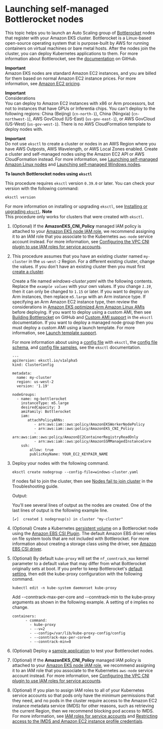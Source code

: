 # Launching self\-managed Bottlerocket nodes<a name="launch-node-bottlerocket"></a>

This topic helps you to launch an Auto Scaling group of [Bottlerocket](http://aws.amazon.com/bottlerocket/) nodes that register with your Amazon EKS cluster\. Bottlerocket is a Linux\-based open\-source operating system that is purpose\-built by AWS for running containers on virtual machines or bare metal hosts\. After the nodes join the cluster, you can deploy Kubernetes applications to them\. For more information about Bottlerocket, see the [documentation](https://github.com/bottlerocket-os/bottlerocket/blob/develop/README.md) on GitHub\.

**Important**  
Amazon EKS nodes are standard Amazon EC2 instances, and you are billed for them based on normal Amazon EC2 instance prices\. For more information, see [Amazon EC2 pricing](https://aws.amazon.com/ec2/pricing/)\.

**Important**  
Considerations  
You can deploy to Amazon EC2 instances with x86 or Arm processors, but not to instances that have GPUs or Inferentia chips\.
You can't deploy to the following regions: China \(Beijing\) \(`cn-north-1`\), China \(Ningxia\) \(`cn-northwest-1`\), AWS GovCloud \(US\-East\) \(`us-gov-east-1`\), or AWS GovCloud \(US\-West\) \(`us-gov-west-1`\)\.
There is no AWS CloudFormation template to deploy nodes with\.

**Important**  
Do not use `eksctl` to create a cluster or nodes in an AWS Region where you have AWS Outposts, AWS Wavelength, or AWS Local Zones enabled\. Create a cluster and self\-managed nodes using the Amazon EC2 API or AWS CloudFormation instead\. For more information, see [Launching self\-managed Amazon Linux nodes](launch-workers.md) and [Launching self\-managed Windows nodes](launch-windows-workers.md)\.

**To launch Bottlerocket nodes using `eksctl`**

This procedure requires `eksctl` version `0.39.0` or later\. You can check your version with the following command:

```
eksctl version
```

For more information on installing or upgrading `eksctl`, see [Installing or upgrading `eksctl`](eksctl.md#installing-eksctl)\.
**Note**  
This procedure only works for clusters that were created with `eksctl`\.

1. \(Optional\) If the **AmazonEKS\_CNI\_Policy** managed IAM policy is attached to your [Amazon EKS node IAM role](create-node-role.md), we recommend assigning it to an IAM role that you associate to the Kubernetes `aws-node` service account instead\. For more information, see [Configuring the VPC CNI plugin to use IAM roles for service accounts](cni-iam-role.md)\.

1. This procedure assumes that you have an existing cluster named `my-cluster` in the `us-west-2` Region\. For a different existing cluster, change the values\. If you don't have an existing cluster then you must first [create a cluster](create-cluster.md)\.

   Create a file named *windows\-cluster\.yaml* with the following contents\. Replace the *`example values`* with your own values\. If you change *`1.19`*, then it can only be changed to `1.15` or later\. If you want to deploy on Arm instances, then replace `m5.large` with an Arm instance type\. If specifying an Arm Amazon EC2 instance type, then review the considerations in [Amazon EKS optimized Arm Amazon Linux AMIs](eks-optimized-ami.md#arm-ami) before deploying\. If you want to deploy using a custom AMI, then see [Building Bottlerocket](https://github.com/bottlerocket-os/bottlerocket/blob/develop/BUILDING.md) on GitHub and [Custom AMI support](https://eksctl.io/usage/custom-ami-support/) in the `eksctl` documentation\. If you want to deploy a managed node group then you must deploy a custom AMI using a launch template\. For more information, see [Launch template support](launch-templates.md)\.

   For more information about using a [config file](https://eksctl.io/usage/managing-nodegroups/#creating-a-nodegroup-from-a-config-file) with `eksctl`, the [config file schema](https://eksctl.io/usage/schema/), and [config file samples](https://github.com/weaveworks/eksctl/tree/master/examples), see the `eksctl` documentation\.

   ```
   ---
   apiVersion: eksctl.io/v1alpha5
   kind: ClusterConfig
   
   metadata:
     name: my-cluster
     region: us-west-2
     version: '1.19'
   
   nodeGroups:
     - name: ng-bottlerocket
       instanceType: m5.large
       desiredCapacity: 3
       amiFamily: Bottlerocket
       iam:
          attachPolicyARNs:
             - arn:aws:iam::aws:policy/AmazonEKSWorkerNodePolicy
             - arn:aws:iam::aws:policy/AmazonEKS_CNI_Policy
             - arn:aws:iam::aws:policy/AmazonEC2ContainerRegistryReadOnly
             - arn:aws:iam::aws:policy/AmazonSSMManagedInstanceCore
       ssh:
           allow: true
           publicKeyName: YOUR_EC2_KEYPAIR_NAME
   ```

1. Deploy your nodes with the following command\.

   ```
   eksctl create nodegroup --config-file=windows-cluster.yaml
   ```

   If nodes fail to join the cluster, then see [Nodes fail to join cluster](troubleshooting.md#worker-node-fail) in the Troubleshooting guide\.

   Output:

   You'll see several lines of output as the nodes are created\. One of the last lines of output is the following example line\.

   ```
   [✔]  created 1 nodegroup(s) in cluster "my-cluster"
   ```

1. \(Optional\) Create a Kubernetes [persistent volume](https://kubernetes.io/docs/concepts/storage/persistent-volumes/) on a Bottlerocket node using the [Amazon EBS CSI Plugin](https://github.com/kubernetes-sigs/aws-ebs-csi-driver)\. The default Amazon EBS driver relies on file system tools that are not included with Bottlerocket\. For more information about creating a storage class using the driver, see [Amazon EBS CSI driver](ebs-csi.md)\.

1. \(Optional\) By default `kube-proxy` will set the `nf_conntrack_max` kernel parameter to a default value that may differ from what Bottlerocket originally sets at boot\. If you prefer to keep Bottlerocket's [default setting](https://github.com/bottlerocket-os/bottlerocket/blob/develop/packages/release/release-sysctl.conf), then edit the kube\-proxy configuration with the following command\.

   ```
   kubectl edit -n kube-system daemonset kube-proxy
   ```

   Add \-\-conntrack\-max\-per\-core and \-\-conntrack\-min to the kube\-proxy arguments as shown in the following example\. A setting of `0` implies no change\.

   ```
   containers:
         - command:
           - kube-proxy
           - --v=2
           - --config=/var/lib/kube-proxy-config/config
           - --conntrack-max-per-core=0
           - --conntrack-min=0
   ```

1. \(Optional\) Deploy a [sample application](sample-deployment.md) to test your Bottlerocket nodes\.

1. \(Optional\) If the **AmazonEKS\_CNI\_Policy** managed IAM policy is attached to your [Amazon EKS node IAM role](create-node-role.md), we recommend assigning it to an IAM role that you associate to the Kubernetes `aws-node` service account instead\. For more information, see [Configuring the VPC CNI plugin to use IAM roles for service accounts](cni-iam-role.md)\.

1. \(Optional\) If you plan to assign IAM roles to all of your Kubernetes service accounts so that pods only have the minimum permissions that they need, and no pods in the cluster require access to the Amazon EC2 instance metadata service \(IMDS\) for other reasons, such as retrieving the current Region, then we recommend blocking pod access to IMDS\. For more information, see [IAM roles for service accounts](iam-roles-for-service-accounts.md) and [Restricting access to the IMDS and Amazon EC2 instance profile credentials](best-practices-security.md#restrict-ec2-credential-access)\.